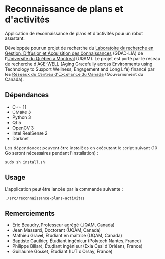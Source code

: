 # Reconnaissance de plans et d'activités

Application de reconnaissance de plans et d'activités pour un robot assistant.

Développée pour un projet de recherche du [Laboratoire de recherche en Gestion, Diffusion et Acquisition des Connaissances](http://gdac.uqam.ca/) (GDAC-LIA) de l'[Université du Québec à Montréal](https://uqam.ca/) (UQAM). Le projet est porté par le réseau de recherche d'[AGE-WELL](http://agewell-nce.ca/) (Aging Gracefully across Environments using Technology to Support Wellness, Engagement and Long Life) financé par les [Réseaux de Centres d'Excellence du Canada](http://www.nce-rce.gc.ca/) (Gouvernement du Canada).


## Dépendances

   - C++ 11
   - CMake 3
   - Python 3
   - Qt 5
   - OpenCV 3
   - Intel RealSense 2
   - Darknet

Les dépendances peuvent être installées en exécutant le script suivant (10 Go seront nécessaires pendant l'installation) :

```
sudo sh install.sh
```


## Usage

L'application peut être lancée par la commande suivante :

```
./src/reconnaissance-plans-activites
```


## Remerciements

   * Éric Beaudry, Professeur agrégé (UQAM, Canada)
   * Jean Massardi, Doctorant (UQAM, Canada)
   * Mathieu Gravel, Étudiant en maîtrise (UQAM, Canada)
   * Baptiste Gauthier, Étudiant ingénieur (Polytech Nantes, France)
   * Philippe Billard, Étudiant ingénieur (Exia Cesi d'Orléans, France)
   * Guillaume Gosset, Étudiant (IUT d'Orsay, France)
